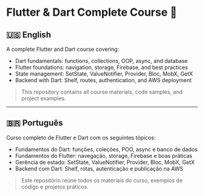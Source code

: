 # Flutter & Dart Complete Course 🚀

## 🇺🇸 English

A complete Flutter and Dart course covering:

- Dart fundamentals: functions, collections, OOP, async, and database
- Flutter foundations: navigation, storage, Firebase, and best practices
- State management: SetState, ValueNotifier, Provider, Bloc, MobX, GetX
- Backend with Dart: Shelf, routes, authentication, and AWS deployment

> This repository contains all course materials, code samples, and project examples.

---

## 🇧🇷 Português

Curso completo de Flutter e Dart com os seguintes tópicos:

- Fundamentos do Dart: funções, coleções, POO, async e banco de dados
- Fundamentos do Flutter: navegação, storage, Firebase e boas práticas
- Gerência de estado: SetState, ValueNotifier, Provider, Bloc, MobX, GetX
- Backend com Dart: Shelf, rotas, autenticação e publicação na AWS

> Este repositório reúne todos os materiais do curso, exemplos de código e projetos práticos.
